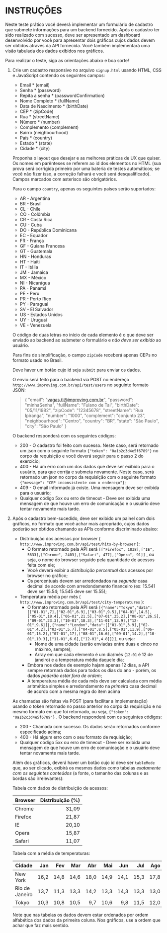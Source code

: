 # INSTRUÇÕES #

Neste teste prático você deverá implementar um formulário de cadastro que submete informações para um backend fornecido.
Após o cadastro ter sido realizado com sucesso, deve ser apresentado um dashboard desenvolvido por você para apresentar dois
gráficos cujos dados devem ser obtidos através da API fornecida. Você também implementará uma visão tabulada dos dados exibidos nos gráficos.

Para realizar o teste, siga as orientações abaixo e boa sorte!

1. Crie um cadastro responsivo no arquivo `signup.html` usando HTML, CSS e JavaScript contendo os seguintes campos:

    * Email * (email)
    * Senha * (password)
    * Repita a senha * (passwordConfirmation)
    * Nome Completo * (fullName)
    * Data de Nascimento * (birthDate)
    * CEP * (zipCode)
    * Rua * (streetName)
    * Número * (number)
    * Complemento (complement)
    * Bairro (neighbourhood)
    * País * (country)
    * Estado * (state)
    * Cidade * (city)

    Proponha o layout que desejar e as melhores práticas de UX que quiser. Os nomes em parênteses se referem ao id dos elementos no HTML (sua prova será corrigida primeiro por uma bateria de testes automáticos; se você não fizer isso, a correção falhará e você será desqualificado). Campos marcados com asterisco são obrigatórios. 

    Para o campo `country`, apenas os seguintes países serão suportados:

    * AR - Argentina
    * BR - Brasil
    * CL - Chile
    * CO - Colômbia
    * CR - Costa Rica
    * CU - Cuba
    * DO - República Dominicana
    * EC - Equador
    * FR - França
    * GF - Guiana Francesa
    * GT - Guatemala
    * HN - Honduras
    * HT - Haiti
    * IT - Itália
    * JM - Jamaica
    * MX - México
    * NI - Nicarágua
    * PA - Panamá
    * PE - Peru
    * PR - Porto Rico
    * PY - Paraguai
    * SV - El Salvador
    * US - Estados Unidos
    * UY - Uruguai
    * VE - Venezuela 

    O código de duas letras no início de cada elemento é o que deve ser enviado ao backend ao submeter o formulário e _não deve ser exibido_ ao usuário.

    Para fins de simplificação, o campo `zipCode` receberá apenas CEPs no formato usado no Brasil.

    Deve haver um botão cujo id seja `submit` para enviar os dados. 

    O envio será feito para o backend via POST no endereço `http://www.improving.com.br/api/test/users` no seguinte formato JSON:

    > {
    > 	"email": "vagas.tl@improving.com.br",
    > 	"password": "minhaSenha",
    > 	"fullName": "Fulano de Tal",
    > 	"birthDate": "05/11/1982",
    > 	"zipCode": "12345678",
    > 	"streetName": "Rua Ipiranga",
    > 	"number": "1000",
    > 	"complement": "conjunto 23",
    > 	"neighbourhood": "Centro",
    > 	"country": "BR",
    > 	"state": "São Paulo",
    > 	"city": "São Paulo"
    > }

    O backend responderá com os seguintes códigos:

    * 200 - O cadastro foi feito com sucesso. Neste caso, será retornado um json com o seguinte formato `{"token": "0a1b2c3d4e5f6789"}` no corpo da requisição e você deverá seguir para o passo 2 do exercício;
    * 400 - Há um erro com um dos dados que deve ser exibido para o usuário, para que corrija e submeta novamente. Neste caso, será retornado um json no corpo da requisição com o seguinte formato `{"message": "CEP inconsistente com o endereço"}`;
    * 409 - O email informado já existe. Uma mensagem deve ser exibida para o usuário;
    * Qualquer código 5xx ou erro de timeout - Deve ser exibida uma mensagem de que houve um erro de comunicação e o usuário deve tentar novamente mais tarde.

1. Após o cadastro bem-sucedido, deve ser exibido um painel com dois gráficos, no formato que você achar mais apropriado, cujos dados poderão ser obtidos chamando as APIs conforme discriminado abaixo:
    * Distribuição dos acessos por browser ( `http://www.improving.com.br/api/test/hits-by-browser` ):
        * O formato retornado pela API será `[["Firefox", 1038],["IE", 5633],["Chrome", 2403],["Safari", 477],["Opera", 91]]` , ou seja, o nome do browser seguido pela quantidade de acessos feita com ele;
        * Você deverá exibir a _distribuição percentual_ dos acessos por browser no gráfico;
        * Os percentuais devem ser arredondados na *segunda* casa decimal de acordo com arredondamento financeiro (ex: 15.541 deve ser 15.54; 15.545 deve ser 15.55); 
    * Temperatura média por mês ( `http://www.improving.com.br/api/test/city-temperatures` ):
        * O formato retornado pela API será `[{"name":"Tokyo","data":[["01-01",7],["02-01",6.9],["03-01",9.5],["04-01",14.5],["05-01",18.4],["06-01",21.5],["07-01",25.2],["08-01",26.5],["09-01",23.3],["10-01",18.3],["11-01",13.9],["12-01",9.6]]},{"name":"London","data":[["01-01",3.9],["02-01",4.2],["03-01",5.7],["04-01",8.5],["05-01",11.9],["06-01",15.2],["07-01",17],["08-01",16.6],["09-01",14.2],["10-01",10.3],["11-01",6.6],["12-01",4.8]]}]`, ou seja:
            * Nome de uma cidade (serão enviadas entre duas e cinco no máximo, sempre);
            * Array em que cada elemento é um dia/mês (`12-01` é 12 de janeiro) e a temperatura média daquele dia;
        * Embora nos dados de exemplo hajam apenas 12 dias, a API sempre retornará dados para todos os dias do ano - porém, os dados _poderão estar fora de ordem_;
        * A temperatura média de cada mês deve ser calculada com média aritmética simples e arredondamento na *primeira* casa decimal de acordo com a mesma regra do item acima

    As chamadas são feitas via POST (para facilitar a implementação) usando o token retornado no passo anterior no corpo da requisição e no mesmo formato em que foi retornado, ou seja, `{"token": "0a1b2c3d4e5f6789"}` . O backend responderá com os seguintes códigos:

    * 200 - Chamada com sucesso. Os dados serão retornados conforme especificado acima;
    * 400 - Há algum erro com o seu formato de requisição;
    * Qualquer código 5xx ou erro de timeout - Deve ser exibida uma mensagem de que houve um erro de comunicação e o usuário deve tentar novamente mais tarde.

    Além dos gráficos, deverá haver um botão cujo id deve ser `tableMode` que, ao ser clicado, exibirá os mesmos dados como tabelas _exatamente com os seguintes conteúdos_ (a fonte, o tamanho das colunas e as bordas são irrelevantes):
    
    Tabela com dados de distribuição de acessos:

    
    Browser | Distribuição (%)
    ------- | ---------------:
    Chrome  | 31,09
    Firefox | 21,87
    IE      | 20,10
    Opera   | 15,87
    Safari  | 11,07

    Tabela com a média de temperaturas:


    Cidade         | Jan  | Fev  | Mar  | Abr  | Mai  | Jun  | Jul  | Ago  | Set  | Out  | Nov  | Dez
    ---------------|-----:|-----:|-----:|-----:|-----:|-----:|-----:|-----:|-----:|-----:|-----:|----:
    New York       | 16,2 | 14,8 | 14,6 | 18,0 | 14,9 | 14,1 | 15,3 | 17,8 | 18,6 | 15,8 | 18,6 | 16,2
    Rio de Janeiro | 13,7 | 11,3 | 13,3 | 14,2 | 13,3 | 14,3 | 13,3 | 13,0 | 14,9 | 13,4 | 12,7 | 11,7
    Tokyo          | 10,3 | 10,8 | 10,5 |  9,7 | 10,6 |  9,8 | 11,5 | 12,0 |  9,2 | 10,2 | 10,6 |  8,9

    Note que nas tabelas os dados devem estar ordenados por ordem alfabética dos dados da primeira coluna. Nos gráficos, use a ordem que achar que faz mais sentido.